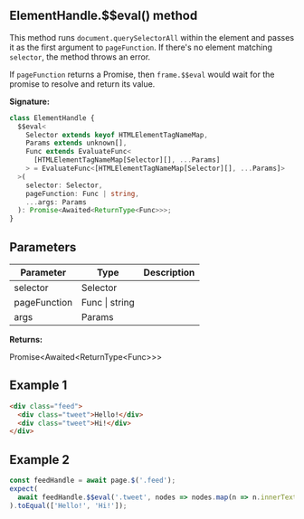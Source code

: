 ## ElementHandle.$$eval() method

This method runs `document.querySelectorAll` within the element and passes it as the first argument to `pageFunction`. If there's no element matching `selector`, the method throws an error.

If `pageFunction` returns a Promise, then `frame.$$eval` would wait for the promise to resolve and return its value.

**Signature:**

```typescript
class ElementHandle {
  $$eval<
    Selector extends keyof HTMLElementTagNameMap,
    Params extends unknown[],
    Func extends EvaluateFunc<
      [HTMLElementTagNameMap[Selector][], ...Params]
    > = EvaluateFunc<[HTMLElementTagNameMap[Selector][], ...Params]>
  >(
    selector: Selector,
    pageFunction: Func | string,
    ...args: Params
  ): Promise<Awaited<ReturnType<Func>>>;
}
```

## Parameters

| Parameter    | Type           | Description |
| ------------ | -------------- | ----------- |
| selector     | Selector       |             |
| pageFunction | Func \| string |             |
| args         | Params         |             |

**Returns:**

Promise&lt;Awaited&lt;ReturnType&lt;Func&gt;&gt;&gt;

## Example 1

```html
<div class="feed">
  <div class="tweet">Hello!</div>
  <div class="tweet">Hi!</div>
</div>
```

## Example 2

```js
const feedHandle = await page.$('.feed');
expect(
  await feedHandle.$$eval('.tweet', nodes => nodes.map(n => n.innerText))
).toEqual(['Hello!', 'Hi!']);
```
